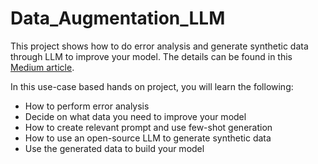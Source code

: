 # Data_Augmentation_LLM
This project shows how to do error analysis and generate synthetic data through LLM to improve your model. The details can be found in this [Medium article](https://medium.com/@rajdeep.jzs/data-centric-ai-in-action-boosting-model-performance-with-synthetic-data-from-large-language-8340b902719f).

In this use-case based hands on project, you will learn the following:
- How to perform error analysis
- Decide on what data you need to improve your model
- How to create relevant prompt and use few-shot generation
- How to use an open-source LLM to generate synthetic data 
- Use the generated data to build your model

